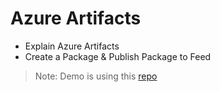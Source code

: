 # Azure Artifacts

- Explain Azure Artifacts
- Create a Package & Publish Package to Feed


>Note: Demo is using this [repo](https://github.com/ARambazamba/AZ-400-M09-AZ-Artifacts)
